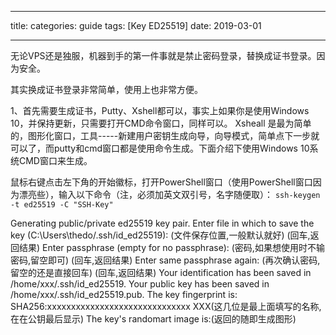 
---
title: 
categories: guide
tags: [Key ED25519]
date: 2019-03-01

---
无论VPS还是独服，机器到手的第一件事就是禁止密码登录，替换成证书登录。因为安全。

其实换成证书登录非常简单，使用上也非常方便。

1、首先需要生成证书，Putty、Xshell都可以，事实上如果你是使用Windows 10，并保持更新，只需要打开CMD命令窗口，同样可以。
Xsheall 是最为简单的，图形化窗口，工具-----新建用户密钥生成向导，向导模式，简单点下一步就可以了，而putty和cmd窗口都是使用命令生成。下面介绍下使用Windows 10系统CMD窗口来生成。

鼠标右键点击左下角的开始徽标，打开PowerShell窗口（使用PowerShell窗口因为漂亮些），输入以下命令（注，必须加英文双引号，名字随便取）：
`ssh-keygen -t ed25519 -C "SSH-Key"` 

Generating public/private ed25519 key pair.
Enter file in which to save the key (C:\Users\thedo/.ssh/id_ed25519): (文件保存位置,一般默认就好)
(回车,返回结果)
Enter passphrase (empty for no passphrase): (密码,如果想使用时不输密码,留空即可)
(回车,返回结果)
Enter same passphrase again: (再次确认密码,留空的还是直接回车)
(回车,返回结果)
Your identification has been saved in /home/xxx/.ssh/id_ed25519.
Your public key has been saved in /home/xxx/.ssh/id_ed25519.pub.
The key fingerprint is:
SHA256:xxxxxxxxxxxxxxxxxxxxxxxxxxxxxx XXX(这几位是最上面填写的名称,在在公钥最后显示)
The key's randomart image is:(返回的随即生成图形)
<!--stackedit_data:
eyJoaXN0b3J5IjpbLTMxODY2MjU1MSwtMTkzODUwNTM5OCwxOT
M0NjczNjA4LDE1NjA1MjM5MDFdfQ==
-->